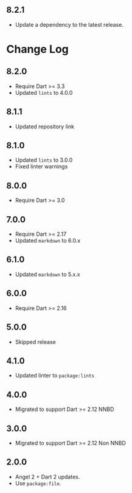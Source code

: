 ## 8.2.1

 - Update a dependency to the latest release.

# Change Log

## 8.2.0

* Require Dart >= 3.3
* Updated `lints` to 4.0.0

## 8.1.1

* Updated repository link

## 8.1.0

* Updated `lints` to 3.0.0
* Fixed linter warnings

## 8.0.0

* Require Dart >= 3.0

## 7.0.0

* Require Dart >= 2.17
* Updated `markdown` to 6.0.x

## 6.1.0

* Updated `markdown` to 5.x.x

## 6.0.0

* Require Dart >= 2.16

## 5.0.0

* Skipped release

## 4.1.0

* Updated linter to `package:lints`

## 4.0.0

* Migrated to support Dart >= 2.12 NNBD
  
## 3.0.0

* Migrated to support Dart >= 2.12 Non NNBD

## 2.0.0

* Angel 2 + Dart 2 updates.
* Use `package:file`.
